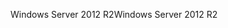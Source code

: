 <span data-ttu-id="02092-101">Windows Server 2012 R2</span><span class="sxs-lookup"><span data-stu-id="02092-101">Windows Server 2012 R2</span></span>